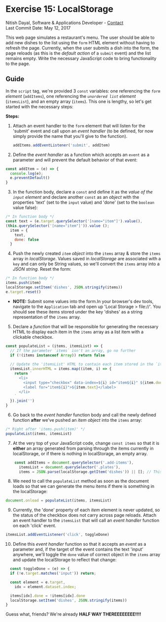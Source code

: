 # Exercise 15: LocalStorage
Nitish Dayal, Software & Applications Developer - [Contact](http://nitishdayal.me)  
Last Commit Date: May 12, 2017

This web page simulates a restaurant's menu. The user should be able to
  add new dishes to the list using the `form` HTML element without having
  to refresh the page. Currently, when the user submits a dish into the form, 
  the page reloads (as this is the _default action_ of a `submit` event) 
  and the list remains empty. Write the necessary JavaScript code to bring
  functionality to the page.

## Guide

In the `script` tag, we're provided 3 `const` variables: one referencing
 the _`form` element_ (`addItems`), one referencing the _`unordered list` 
 element_ (`itemsList`), and an empty array (`items`). This one is lengthy,
 so let's get started with the necessary steps:
 
**Steps:**

1. Attach an event handler to the `form` element that will listen for
  the 'submit' event and call upon an _event handler_ (to be defined, for
  now simply provide the name that you'll give to the function).
  
    ```JavaScript
    addItems.addEventListener('submit', addItem)
    ```
    
2. Define the _event handler_ as a function which accepts an `event` as
  a parameter and will prevent the default behavior of that event:
  
  ```JavaScript
  const addItem = (e) => {
    console.log(e);
    e.preventDefault()
  }
  ```
  
3. In the function body, declare a `const` and define it as the _value
  of the `input` element_ and declare another `const` as an _object_
  with the properties 'text' (set to the `input` value) and 'done' (set
  to the `boolean` value false):
  
  ```JavaScript
  /* In function body */
  const text = (e.target.querySelector('[name="item"]').value(),
  (this.querySelector('[name="item"]')).value ();
    item = {
      text,
      done: false
    }
  ```

4. Push the newly created _`item` object_ into the `items` array &
  store the `items` array in _localStorage_. Values saved in _localStorage_
  are associated with a `key` and can only be String values, so we'll convert
  the `items` array into a _JSON string_. Reset the form:
  
  ```JavaScript
  /* In function body */
  items.push(item)
  localStorage.setItem('dishes', JSON.stringify(items))
  e.target.reset()
  ```
  - **NOTE:** Submit some values into the form.In your browser's dev tools, 
    navigate to the `Application` tab and open up 'Local Storage > file://'. 
    You should see these items stored under the key 'dishes' as a string 
    representation of the `items` array.

5. Declare a _function_ that will be responsible for generating the necessary
    HTML to display each item in the `items` array as a list item with a clickable
    checkbox.
    
  ```JavaScript
  const populateList = (items, itemsList) => {
    // If the parameter `items` isn't an array, go no further
    if (!(items instanceof Array)) return false
    
    // Update the 'itemsList' HTML to contain each item stored in the `items` array
    itemsList.innerHTML = items.map((item, i) => {
      return `
        <li>
          <input type="checkbox" data-index=${i} id="item${i}" ${item.done ? 'checked' : ''} />
          <label for="item${i}">${item.text}</label>
        </li>
      `
    }).join('')
  }
  ```

6. Go back to the _event handler_ function body and call the newly defined function **after**
  we've pushed an _item object_ into the `items` array:
  
  ```JavaScript
  /* Right after 'items.push(item)' */
  populateList(items, itemsList)
  ```

7. At the very top of your JavaScript code, change `const items` so that it is **either**
  an array generated from parsing through the items currently in localStorage, or if there is
  nothing in localStorage, an empty array.
  
  ```JavaScript
      const addItems = document.querySelector('.add-items'),
        itemsList = document.querySelector('.plates'),
        items = JSON.parse(localStorage.getItem('dishes')) || []; // This is the line we're changing
  ```
  
8. We need to call the `populateList` method as soon as the document loads
  so that we can generate the menu items if there is something in the localStorage:
  
  ```JavaScript
  document.onload = populateList(items, itemsList)
  ```
  
9. Currently, the 'done' property of each _item_ element is never updated, so the status
  of the checkbox does not carry across page reloads. Attach an event handler to the `itemsList`
  that will call an _event handler_ function on each 'click' event.
  
  ```JavaScript
  itemsList.addEventListener('click', toggleDone)
  ```

10. Define this _event handler_ function so that it accepts an _event_ as a parameter and,
  if the target of the event contains the text 'input' anywhere, we'll toggle 
  the `done` value of correct object in the `items` array and update the localStorage
  to reflect that change:
  
  ```JavaScript
    const toggleDone = (e) => {
    if (!e.target.matches('input')) return;

    const element = e.target,
      idx = element.dataset.index;

    items[idx].done = !items[idx].done
    localStorage.setItem('dishes', JSON.stringify(items))
  }
  ```

Guess what, friends? We're already **HALF WAY THEREEEEEEEE!!!!**
